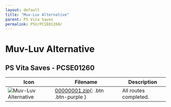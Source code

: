 ```yaml
---
layout: default
title: "Muv-Luv Alternative"
parent: PS Vita Saves
permalink: PSV/PCSE01260/
---
```

# Muv-Luv Alternative

## PS Vita Saves - PCSE01260

| Icon | Filename | Description |
|------|----------|-------------|
| ![Muv-Luv Alternative](https://github.com/bucanero/apollo-vita/raw/main/sce_sys/icon0.png) | [00000001.zip](00000001.zip){: .btn .btn-purple } | All routes completed.  |
